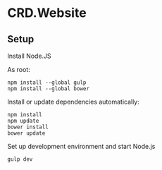 CRD.Website
===========

Setup
-----

Install Node.JS

As root:

```
npm install --global gulp
npm install --global bower
```

Install or update dependencies automatically:
```
npm install
npm update
bower install
bower update
```

Set up development environment and start Node.js
```
gulp dev
```